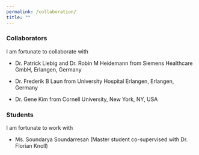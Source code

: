 ```yaml
---
permalink: /collaboration/
title: ""
---
```


### Collaborators

I am fortunate to collaborate with

* Dr. Patrick Liebig and Dr. Robin M Heidemann from Siemens Healthcare GmbH, Erlangen, Germany

* Dr. Frederik B Laun from University Hospital Erlangen, Erlangen, Germany

* Dr. Gene Kim from Cornell University, New York, NY, USA


### Students

I am fortunate to work with

* Ms. Soundarya Soundarresan (Master student co-supervised with Dr. Florian Knoll)
